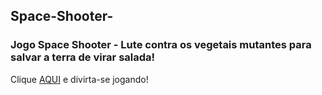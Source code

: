 ## Space-Shooter-
<h3>Jogo Space Shooter - Lute contra os vegetais mutantes para salvar a terra de virar salada!</h3>

Clique <a href="https://marcelo-zuza.github.io/Space-Shooter/" target="_blank" rel="noopener noreferrer">AQUI</a> e divirta-se jogando!
